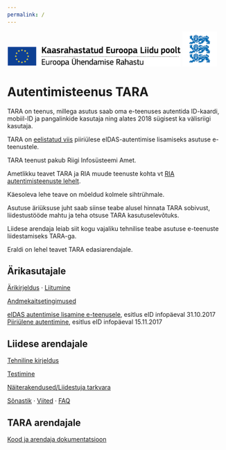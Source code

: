 ```yaml
---
permalink: /
---
```


<img src='img/ee_cef_0.png' style='width:400px'>

<img src='img/LOVID.png' style='width: 80px;'>

# Autentimisteenus TARA

TARA on teenus, millega asutus saab oma e-teenuses autentida ID-kaardi, mobiil-ID ja pangalinkide kasutaja ning alates 2018 sügisest ka välisriigi kasutaja.

TARA on [eelistatud viis](https://e-gov.github.io/eIDAS-Connector/Valik) piiriülese eIDAS-autentimise lisamiseks asutuse e-teenustele.

TARA teenust pakub Riigi Infosüsteemi Amet. 

Ametlikku teavet TARA ja RIA muude teenuste kohta vt [RIA autentimisteenuste lehelt](https://www.ria.ee/et/riigi-infosusteem/eid/partnerile.html#tara). 

Käesoleva lehe teave on mõeldud kolmele sihtrühmale.

Asutuse äriüksuse juht saab siinse teabe alusel hinnata TARA sobivust, liidestustööde mahtu ja teha otsuse TARA kasutuselevõtuks.

Liidese arendaja leiab siit kogu vajaliku tehnilise teabe asutuse e-teenuste liidestamiseks TARA-ga.

Eraldi on lehel teavet TARA edasiarendajale.

## Ärikasutajale

[Ärikirjeldus](Arikirjeldus) · [Liitumine](Liitumine)

[Andmekaitsetingimused](Isikuandmed)

<a href='https://e-gov.github.io/TARA-Doku/files/TARA-tutvustus.pdf' target='_new'>eIDAS autentimise lisamine e-teenusele</a>, esitlus eID infopäeval 31.10.2017<br>
<a href='https://e-gov.github.io/TARA-Doku/files/PiiriyleneAutentimine.pdf' target='_new'>Piiriülene autentimine</a>, esitlus eID infopäeval 15.11.2017<br> 

## Liidese arendajale

[Tehniline kirjeldus](TehnilineKirjeldus)

[Testimine](Testimine)

[Näiterakendused/Liidestuja tarkvara](Naited)

[Sõnastik](Sonastik) · [Viited](Viited) · [FAQ](FAQ)

## TARA arendajale

[Kood ja arendaja dokumentatsioon](Arendajale)
